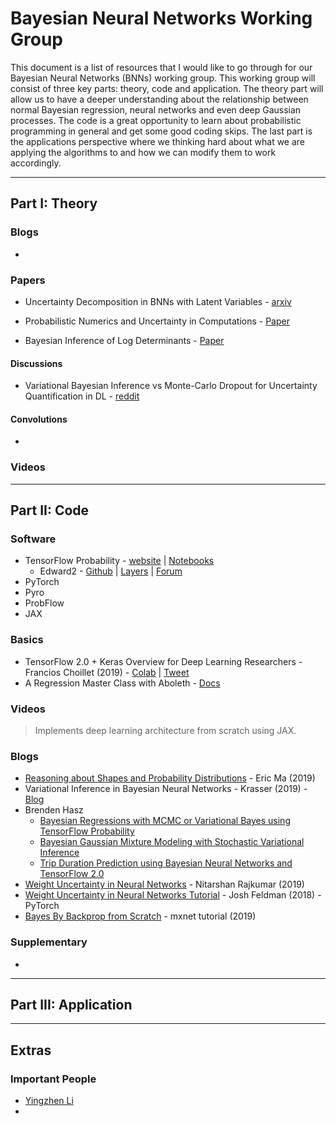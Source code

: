 # Bayesian Neural Networks Working Group

This document is a list of resources that I would like to go through for our Bayesian Neural Networks (BNNs) working group. This working group will consist of three key parts: theory, code and application. The theory part will allow us to have a deeper understanding about the relationship between normal Bayesian regression, neural networks and even deep Gaussian processes. The code is a great opportunity to learn about probabilistic programming in general and get some good coding skips. The last part is the applications perspective where we thinking hard about what we are applying the algorithms to and how we can modify them to work accordingly.

---

## Part I: Theory



### Blogs

* 

### Papers


* Uncertainty Decomposition in BNNs with Latent Variables - [arxiv](https://arxiv.org/abs/1706.08495)


* Probabilistic Numerics and Uncertainty in Computations - [Paper](https://arxiv.org/pdf/1506.01326.pdf)
* Bayesian Inference of Log Determinants - [Paper](https://arxiv.org/pdf/1704.01445.pdf)

#### Discussions

* Variational Bayesian Inference vs Monte-Carlo Dropout for Uncertainty Quantification in DL - [reddit](https://www.reddit.com/r/MachineLearning/comments/emt4ke/discussion_research_variational_bayesian/)



#### Convolutions


* 



### Videos





---

## Part II: Code



### Software

* TensorFlow Probability - [website](https://www.tensorflow.org/probability) | [Notebooks](https://github.com/tensorflow/probability/tree/master/tensorflow_probability/examples/jupyter_notebooks)
  * Edward2 - [Github]() | [Layers]() | [Forum]()
* PyTorch
* Pyro
* ProbFlow
* JAX



### Basics

* TensorFlow 2.0 + Keras Overview for Deep Learning Researchers - Francios Choillet (2019) - [Colab](https://colab.research.google.com/drive/1UCJt8EYjlzCs1H1d1X0iDGYJsHKwu-NO) | [Tweet](https://twitter.com/fchollet/status/1180590885265756160)
* A Regression Master Class with Aboleth - [Docs](https://aboleth.readthedocs.io/en/stable/tutorials/some_regressors.html)

### Videos



  > Implements deep learning architecture from scratch using JAX.



### Blogs

* [Reasoning about Shapes and Probability Distributions](https://ericmjl.github.io/blog/2019/5/29/reasoning-about-shapes-and-probability-distributions/) - Eric Ma (2019)
* Variational Inference in Bayesian Neural Networks - Krasser (2019) - [Blog](http://krasserm.github.io/2019/03/14/bayesian-neural-networks/)
* Brenden Hasz
  * [Bayesian Regressions with MCMC or Variational Bayes using TensorFlow Probability](https://brendanhasz.github.io/2018/12/03/tfp-regression.html)
  * [Bayesian Gaussian Mixture Modeling with Stochastic Variational Inference](https://brendanhasz.github.io/2019/06/12/tfp-gmm.html)
  * [Trip Duration Prediction using Bayesian Neural Networks and TensorFlow 2.0](https://brendanhasz.github.io/2019/07/23/bayesian-density-net.html)
* [Weight Uncertainty in Neural Networks](https://www.nitarshan.com/bayes-by-backprop/) - Nitarshan Rajkumar (2019)
* [Weight Uncertainty in Neural Networks Tutorial](https://joshfeldman.net/ml/2018/12/17/WeightUncertainty.html) - Josh Feldman (2018) - PyTorch
* [Bayes By Backprop from Scratch](https://gluon.mxnet.io/chapter18_variational-methods-and-uncertainty/bayes-by-backprop.html) - mxnet tutorial (2019)



### Supplementary

* 

---

## Part III: Application



---

## Extras



### Important People

* [Yingzhen Li](http://yingzhenli.net/home/en/)
* 

